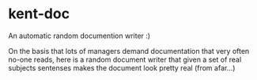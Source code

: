 # kent-doc
An automatic random documention writer :)

On the basis that lots of managers demand documentation that very often no-one reads, here is a random document writer that 
given a set of real subjects sentenses makes the document look pretty real (from afar...)


